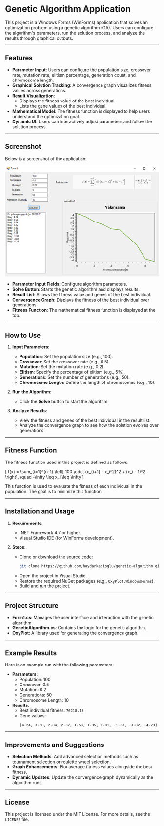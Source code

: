 # Genetic Algorithm Application

This project is a Windows Forms (WinForms) application that solves an optimization problem using a genetic algorithm (GA). Users can configure the algorithm's parameters, run the solution process, and analyze the results through graphical outputs.

---

## Features

- **Parameter Input**: Users can configure the population size, crossover rate, mutation rate, elitism percentage, generation count, and chromosome length.
- **Graphical Solution Tracking**: A convergence graph visualizes fitness values across generations.
- **Result Visualization**:
  - Displays the fitness value of the best individual.
  - Lists the gene values of the best individual.
- **Mathematical Model**: The fitness function is displayed to help users understand the optimization goal.
- **Dynamic UI**: Users can interactively adjust parameters and follow the solution process.

---

## Screenshot

Below is a screenshot of the application:

![Application Screenshot](./images/screenshot-1.png)

- **Parameter Input Fields**: Configure algorithm parameters.
- **Solve Button**: Starts the genetic algorithm and displays results.
- **Result List**: Shows the fitness value and genes of the best individual.
- **Convergence Graph**: Displays the fitness of the best individual over generations.
- **Fitness Function**: The mathematical fitness function is displayed at the top.

---

## How to Use

1. **Input Parameters**:
   - **Population**: Set the population size (e.g., 100).
   - **Crossover**: Set the crossover rate (e.g., 0.5).
   - **Mutation**: Set the mutation rate (e.g., 0.2).
   - **Elitism**: Specify the percentage of elitism (e.g., 5%).
   - **Generations**: Set the number of generations (e.g., 50).
   - **Chromosome Length**: Define the length of chromosomes (e.g., 10).

2. **Run the Algorithm**:
   - Click the **Solve** button to start the algorithm.

3. **Analyze Results**:
   - View the fitness and genes of the best individual in the result list.
   - Analyze the convergence graph to see how the solution evolves over generations.

---

## Fitness Function

The fitness function used in this project is defined as follows:

\[
f(x) = \sum_{i=1}^{n-1} \left[ 100 \cdot (x_{i+1} - x_i^2)^2 + (x_i - 1)^2 \right], \quad -\infty \leq x_i \leq \infty
\]

This function is used to evaluate the fitness of each individual in the population. The goal is to minimize this function.

---

## Installation and Usage

1. **Requirements**:
   - .NET Framework 4.7 or higher.
   - Visual Studio IDE (for WinForms development).

2. **Steps**:
   - Clone or download the source code:
     ```bash
     git clone https://github.com/haydarkadioglu/genetic-algorithm.git
     ```
   - Open the project in Visual Studio.
   - Restore the required NuGet packages (e.g., `OxyPlot.WindowsForms`).
   - Build and run the project.

---

## Project Structure

- **Form1.cs**: Manages the user interface and interaction with the genetic algorithm.
- **GeneticAlgorithm.cs**: Contains the logic for the genetic algorithm.
- **OxyPlot**: A library used for generating the convergence graph.

---

## Example Results

Here is an example run with the following parameters:

- **Parameters**:
  - Population: 100
  - Crossover: 0.5
  - Mutation: 0.2
  - Generations: 50
  - Chromosome Length: 10
- **Results**:
  - Best individual fitness: `76218.13`
  - Gene values:
    ```
    [4.24, 3.68, 2.84, 2.32, 1.53, 1.35, 0.01, -1.38, -3.82, -4.23]
    ```

---

## Improvements and Suggestions

- **Selection Methods**: Add advanced selection methods such as tournament selection or roulette wheel selection.
- **Graph Enhancements**: Plot average fitness values alongside the best fitness.
- **Dynamic Updates**: Update the convergence graph dynamically as the algorithm runs.

---

## License

This project is licensed under the MIT License. For more details, see the `LICENSE` file.
